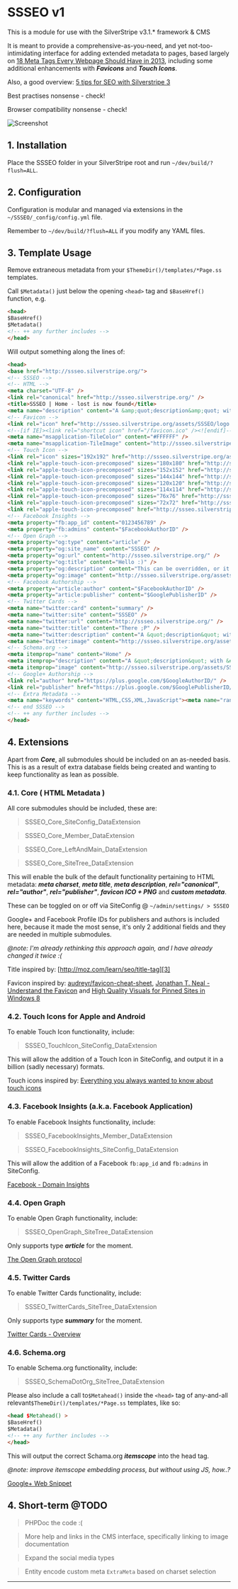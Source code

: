SSSEO v1
========

This is a module for use with the SilverStripe v3.1.* framework & CMS

It is meant to provide a comprehensive-as-you-need, and yet not-too-intimidating interface for adding extended metadata to pages, based largely on [18 Meta Tags Every Webpage Should Have in 2013][1], including some additional enhancements with **_Favicons_** and **_Touch Icons_**.

Also, a good overview: [5 tips for SEO with Silverstripe 3][2]

Best practises nonsense - check!

Browser compatibility nonsense - check!

![Screenshot](composer-screenshot.png)

## 1. Installation

Place the SSSEO folder in your SilverStripe root and run `~/dev/build/?flush=ALL`.

## 2. Configuration

Configuration is modular and managed via extensions in the `~/SSSEO/_config/config.yml` file.

Remember to `~/dev/build/?flush=ALL` if you modify any YAML files.

## 3. Template Usage

Remove extraneous metadata from your `$ThemeDir()/templates/*Page.ss` templates.

Call `$Metadata()` just below the opening `<head>` tag and `$BaseHref()` function, e.g.

```html
<head>
$BaseHref()
$Metadata()
<!-- ++ any further includes -->
</head>
```

Will output something along the lines of:

```html
<head>
<base href="http://ssseo.silverstripe.org/">
<!-- SSSEO -->
<!-- HTML -->
<meta charset="UTF-8" />
<link rel="canonical" href="http://ssseo.silverstripe.org/" />
<title>SSSEO | Home - lost is now found</title>
<meta name="description" content="A &amp;quot;description&amp;quot; with &amp;#039;both&amp;#039; quotes in &amp;amp; some | other &amp;lt;nonsense&amp;gt;" />
<!-- Favicon -->
<link rel="icon" href="http://ssseo.silverstripe.org/assets/SSSEO/logo.png" />
<!--[if IE]><link rel="shortcut icon" href="/favicon.ico" /><![endif]-->
<meta name="msapplication-TileColor" content="#FFFFFF" />
<meta name="msapplication-TileImage" content="http://ssseo.silverstripe.org/assets/SSSEO/logo.png" />
<!-- Touch Icon -->
<link rel="icon" sizes="192x192" href="http://ssseo.silverstripe.org/assets/SSSEO/TouchIcon/_resampled/SetSize192192-logo.png">
<link rel="apple-touch-icon-precomposed" sizes="180x180" href="http://ssseo.silverstripe.org/assets/SSSEO/TouchIcon/_resampled/SetSize180180-logo.png">
<link rel="apple-touch-icon-precomposed" sizes="152x152" href="http://ssseo.silverstripe.org/assets/SSSEO/TouchIcon/logo.png">
<link rel="apple-touch-icon-precomposed" sizes="144x144" href="http://ssseo.silverstripe.org/assets/SSSEO/TouchIcon/_resampled/SetSize144144-logo.png">
<link rel="apple-touch-icon-precomposed" sizes="120x120" href="http://ssseo.silverstripe.org/assets/SSSEO/TouchIcon/_resampled/SetSize120120-logo.png">
<link rel="apple-touch-icon-precomposed" sizes="114x114" href="http://ssseo.silverstripe.org/assets/SSSEO/TouchIcon/_resampled/SetSize114114-logo.png">
<link rel="apple-touch-icon-precomposed" sizes="76x76" href="http://ssseo.silverstripe.org/assets/SSSEO/TouchIcon/_resampled/SetSize7676-logo.png">
<link rel="apple-touch-icon-precomposed" sizes="72x72" href="http://ssseo.silverstripe.org/assets/SSSEO/TouchIcon/_resampled/SetSize7272-logo.png">
<link rel="apple-touch-icon-precomposed" href="http://ssseo.silverstripe.org/assets/SSSEO/TouchIcon/_resampled/SetSize5757-logo.png"><!-- 57×57px -->
<!-- Facebook Insights -->
<meta property="fb:app_id" content="0123456789" />
<meta property="fb:admins" content="$FacebookAuthorID" />
<!-- Open Graph -->
<meta property="og:type" content="article" />
<meta property="og:site_name" content="SSSEO" />
<meta property="og:url" content="http://ssseo.silverstripe.org/" />
<meta property="og:title" content="Hello :)" />
<meta property="og:description" content="This can be overridden, or it will default to &#039;&lt;meta name=&quot;description&quot;&#039;... /&gt;" />
<meta property="og:image" content="http://ssseo.silverstripe.org/assets/SSSEO/OpenGraph/test.jpg" />
<!-- Facebook Authorship -->
<meta property="article:author" content="$FacebookAuthorID" />
<meta property="article:publisher" content="$GooglePublisherID" />
<!-- Twitter Cards -->
<meta name="twitter:card" content="summary" />
<meta name="twitter:site" content="SSSEO" />
<meta name="twitter:url" content="http://ssseo.silverstripe.org/" />
<meta name="twitter:title" content="There ;P" />
<meta name="twitter:description" content="A &quot;description&quot; with &#039;both&#039; quotes in &amp; some | other &lt;nonsense&gt;" />
<meta name="twitter:image" content="http://ssseo.silverstripe.org/assets/SSSEO/TwitterCards/test.jpg" />
<!-- Schema.org -->
<meta itemprop="name" content="Home" />
<meta itemprop="description" content="A &quot;description&quot; with &#039;both&#039; quotes in &amp; some | other &lt;nonsense&gt;" />
<meta itemprop="image" content="http://ssseo.silverstripe.org/assets/SSSEO/SchemaDotOrg/test.jpg" />
<!-- Google+ Authorship -->
<link rel="author" href="https://plus.google.com/$GoogleAuthorID/" />
<link rel="publisher" href="https://plus.google.com/$GooglePublisherID/" />
<!-- Extra Metadata -->
<meta name="keywords" content="HTML,CSS,XML,JavaScript"><meta name="random" content="1, 2, 3...">
<!-- end SSSEO -->
<!-- ++ any further includes -->
</head>
```

## 4. Extensions

Apart from **_Core_**, all submodules should be included on an as-needed basis. This is as a result of extra database fields being created and wanting to keep functionality as lean as possible.

### 4.1. Core ( HTML Metadata )

All core submodules should be included, these are:

> SSSEO_Core_SiteConfig_DataExtension

> SSSEO_Core_Member_DataExtension

> SSSEO_Core_LeftAndMain_DataExtension

> SSSEO_Core_SiteTree_DataExtension

This will enable the bulk of the default functionality pertaining to HTML metadata: **_meta charset_**, **_meta title_**, **_meta description_**, **_rel="canonical"_**, **_rel="author"_**, **_rel="publisher"_**, **_favicon ICO + PNG_** and **_custom metadata_**.

These can be toggled on or off via SiteConfig @ `~/admin/settings/ > SSSEO`

Google+ and Facebook Profile IDs for publishers and authors is included here, because it made the most sense, it's only 2 additional fields and they are needed in multiple submodules.

_@note: I'm already rethinking this approach again, and I have already changed it twice :(_

Title inspired by: [http://moz.com/learn/seo/title-tag][3]

Favicon inspired by: [audreyr/favicon-cheat-sheet][4], [Jonathan T. Neal - Understand the Favicon][5] and [High Quality Visuals for Pinned Sites in Windows 8][6]

### 4.2. Touch Icons for Apple and Android

To enable Touch Icon functionality, include:

> SSSEO_TouchIcon_SiteConfig_DataExtension

This will allow the addition of a Touch Icon in SiteConfig, and output it in a billion (sadly necessary) formats.

Touch icons inspired by: [Everything you always wanted to know about touch icons][11]

### 4.3. Facebook Insights (a.k.a. Facebook Application)

To enable Facebook Insights functionality, include:

> SSSEO_FacebookInsights_Member_DataExtension

> SSSEO_FacebookInsights_SiteConfig_DataExtension

This will allow the addition of a Facebook `fb:app_id` and `fb:admins` in SiteConfig.

[Facebook - Domain Insights][7]

### 4.4. Open Graph

To enable Open Graph functionality, include:

> SSSEO_OpenGraph_SiteTree_DataExtension

Only supports type **_article_** for the moment.

[The Open Graph protocol][8]

### 4.5. Twitter Cards

To enable Twitter Cards functionality, include:

> SSSEO_TwitterCards_SiteTree_DataExtension

Only supports type **_summary_** for the moment.

[Twitter Cards - Overview][9]

### 4.6. Schema.org

To enable Schema.org functionality, include:

> SSSEO_SchemaDotOrg_SiteTree_DataExtension

Please also include a call to`$Metahead()` inside the `<head>` tag of any-and-all relevant`$ThemeDir()/templates/*Page.ss` templates, like so:

```html
<head $Metahead() >
$BaseHref()
$Metadata()
<!-- ++ any further includes -->
</head>
```

This will output the correct Schama.org **_itemscope_** into the head tag.

_@note: improve itemscope embedding process, but without using JS, how..?_

[Google+ Web Snippet][10]

## 4. Short-term @TODO

> PHPDoc the code :(

> More help and links in the CMS interface, specifically linking to image documentation

> Expand the social media types

> Entity encode custom meta `ExtraMeta` based on charset selection

---

[1]: https://www.iacquire.com/blog/18-meta-tags-every-webpage-should-have-in-2013
[2]: http://www.silverstripe.org/blog/5-tips-for-seo-with-silverstripe-3-/
[3]: http://moz.com/learn/seo/title-tag
[4]: https://github.com/audreyr/favicon-cheat-sheet
[5]: http://www.jonathantneal.com/blog/understand-the-favicon/
[6]: http://blogs.msdn.com/b/ie/archive/2012/06/08/high-quality-visuals-for-pinned-sites-in-windows-8.aspx
[7]: https://developers.facebook.com/docs/platforminsights/domains
[8]: http://ogp.me
[9]: https://dev.twitter.com/cards/overview
[10]: https://developers.google.com/+/web/snippet/
[11]: https://mathiasbynens.be/notes/touch-icons
